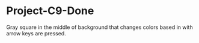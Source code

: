 # Project-C9-Done
Gray square in the middle of background that changes colors based in with arrow keys are pressed.
